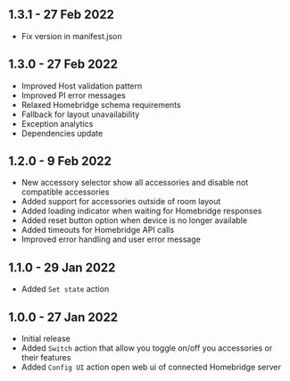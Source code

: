 ## 1.3.1 - 27 Feb 2022
- Fix version in manifest.json

## 1.3.0 - 27 Feb 2022
- Improved Host validation pattern
- Improved PI error messages
- Relaxed Homebridge schema requirements
- Fallback for layout unavailability
- Exception analytics
- Dependencies update

## 1.2.0 - 9 Feb 2022
- New accessory selector show all accessories and disable not compatible accessories
- Added support for accessories outside of room layout
- Added loading indicator when waiting for Homebridge responses
- Added reset button option when device is no longer available
- Added timeouts for Homebridge API calls
- Improved error handling and user error message

## 1.1.0 - 29 Jan 2022
- Added `Set state` action

## 1.0.0 - 27 Jan 2022
- Initial release
- Added `Switch` action that allow you toggle on/off you accessories or their features
- Added `Config UI` action open web ui of connected Homebridge server
